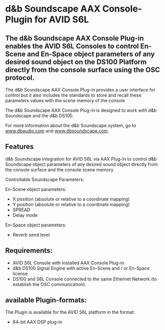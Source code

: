 # d&b Soundscape AAX Console-Plugin for AVID S6L

## The d&b Soundscape AAX Console Plug-in enables the AVID S6L Consoles to control En-Scene and En-Space object parameters of any desired sound object on the DS100 Platform directly from the console surface using the OSC protocol.

The d&b Soundscape AAX Console Plug-in provides a user interface for control but it also includes the standards to store and recall these parameters values with the scene memory of the console

The d&b Soundscape AAX Console Plug-in is designed to work with d&b Soundscape and the d&b DS100.

For more information about the d&b Soundscape system, go to www.dbaudio.com and www.dbsoundscape.com. 

## Features 

d&b Soundscape integration for AVID S6L via AAX Plug-In 
to control d&b Soundscape object parameters of any desired sound object 
directly from the console surface and the console scene memory

Controllable Soundscape Parameters: 

En-Scene object parameters: 
-	X position (absolute or relative to a coordinate mapping) 
-	Y position (absolute or relative to a coordinate mapping) 
-	SPREAD
-	Delay mode 

En-Space object parameters: 
-	Reverb send level 


## Requirements: 

-	AVID S6L Console with installed AAX Console Plug-in
-	d&b DS100 Signal Engine with active En-Scene and / or En-Space license. 
-	DS100 and S6L Console connected to the same Ethernet Network (to establish the OSC communication). 


## available Plugin-formats: 

The Plugin is available for the AVID S6L platform in the format: 
-	64-bit AAX DSP plug-in
